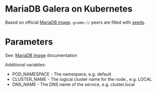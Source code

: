 # MariaDB Galera on Kubernetes

Based on official [MariaDB image](https://hub.docker.com/_/mariadb/). `gcomm://` peers are filled with [seeds](https://github.com/mfouilleul/seeds).

# Parameters

See: [MariaDB image](https://hub.docker.com/_/mariadb/) documentation

Additional variables:

- POD_NAMESPACE - The namespace, e.g. default
- CLUSTER_NAME - The logical cluster name for the node., e.g. LOCAL
- DNS_NAME - The DNS name of the service, e.g. cluster.local
